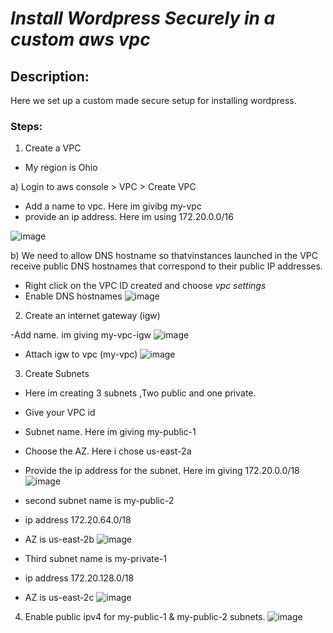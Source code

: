# **_Install Wordpress Securely in a custom aws vpc_**

## Description:

Here we set up a custom made secure setup for installing wordpress.

### Steps:

1. Create a VPC
  - My region is Ohio
 
a) Login to aws console > VPC >  Create VPC
  - Add a name to vpc. Here im givibg my-vpc
  - provide an ip address. Here im using 172.20.0.0/16

![image](https://github.com/Akshay-Gk/Install-Wordpress-securely-in-a-custom-aws-vpc/assets/112197849/7ab35d37-f3de-4fb2-8744-db7faee26f1f)

b) We need to allow DNS hostname so thatvinstances launched in the VPC receive public DNS hostnames that correspond to their public IP addresses.
- Right click on the VPC ID created and choose *vpc settings*
- Enable DNS hostnames
![image](https://github.com/Akshay-Gk/Install-Wordpress-securely-in-a-custom-aws-vpc/assets/112197849/119a5e87-adfe-4455-982b-ee0fafd88e0b)

2. Create an internet gateway (igw)

-Add name. im giving my-vpc-igw
![image](https://github.com/Akshay-Gk/Install-Wordpress-securely-in-a-custom-aws-vpc/assets/112197849/79d7b2ce-1bbf-4d59-9623-b9c578e624d6)

- Attach igw to vpc (my-vpc)
![image](https://github.com/Akshay-Gk/Install-Wordpress-securely-in-a-custom-aws-vpc/assets/112197849/a94c5ef1-ad61-4318-a23e-ca897f386843)

3. Create Subnets

- Here im creating 3 subnets ,Two public and one private.
- Give your VPC id
- Subnet name. Here im giving my-public-1
- Choose the AZ. Here i chose us-east-2a
- Provide the ip address for the subnet. Here im giving 172.20.0.0/18
![image](https://github.com/Akshay-Gk/Install-Wordpress-securely-in-a-custom-aws-vpc/assets/112197849/ba9dfd9a-3120-449f-a48d-1cdfe7ef044e)
- second subnet name is my-public-2
- ip address 172.20.64.0/18
- AZ is us-east-2b
![image](https://github.com/Akshay-Gk/Install-Wordpress-securely-in-a-custom-aws-vpc/assets/112197849/98c3834d-6e91-41f4-9b2b-6a279b855fb7)

- Third  subnet name is my-private-1
- ip address 172.20.128.0/18
- AZ is us-east-2c
![image](https://github.com/Akshay-Gk/Install-Wordpress-securely-in-a-custom-aws-vpc/assets/112197849/dfb2b8dc-0578-4e42-92d0-ad7641bdb62a)

4.  Enable public ipv4 for my-public-1 & my-public-2 subnets.
![image](https://github.com/Akshay-Gk/Install-Wordpress-securely-in-a-custom-aws-vpc/assets/112197849/01e61fa1-f55f-4d7f-8ed6-eaf4c9a1e42c)







  
  
   

